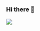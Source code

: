 ### Hi there 👋

<!--
**salarturk/salarturk** is a ✨ _special_ ✨ repository because its `README.md` (this file) appears on your GitHub profile.

Here are some ideas to get you started:

- 🔭 I’m currently working on ...
- 🌱 I’m currently learning ...
- 👯 I’m looking to collaborate on ...
- 🤔 I’m looking for help with ...
- 💬 Ask me about ...
- 📫 How to reach me: ...
- 😄 Pronouns: ...
- ⚡ Fun fact: ...
-->
<a href="https://github.com/salarturk">
<img align="center" src="https://github-readme-stats.vercel.app/api?username=salarturk&show_icons=true&count_private=true&include_all_commits=true" /></a>
